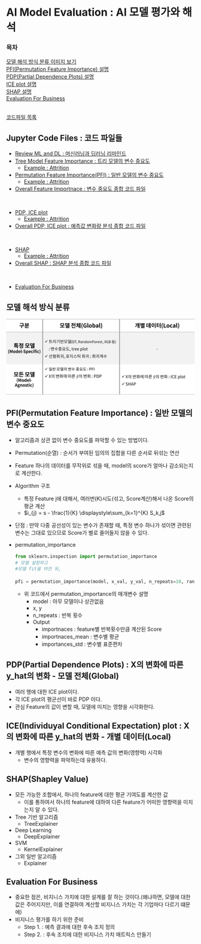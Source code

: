 # AI Model Evaluation : AI 모델 평가와 해석
### 목차
[모델 해석 방식 분류 이미지 보기](#모델-해석-방식-분류)  
[PFI(Permutation Feature Importance) 설명](#pfipermutation-feature-importance--일반-모델의-변수-중요도)  
[PDP(Partial Dependence Plots) 설명](#pdppartial-dependence-plots--x의-변화에-따른-y_hat의-변화---aㅗ델-전체global)  
[ICE plot 설명](#iceindividuyal-conditional-expectation-plot--x의-변화에-따른-y_hat의-변화---개별-데이터local)  
[SHAP 설명](#shapshapley-value)  
[Evaluation For Business](#evaluation-for-business)  
<br>  

[코드파일 목록](#jupyter-code-files--코드-파일들)  

  
## Jupyter Code Files : 코드 파일들
- [Review ML and DL : 머신러닝과 딥러닝 리마인드](./jupyterfiles/review_ML_DL.ipynb)  
- [Tree Model Feature Importance : 트리 모델의 변수 중요도](./jupyterfiles/Tree_Model_feature_importance.ipynb)  
    - [Example : Attrition](./jupyterfiles/Feature_Importance_Example.ipynb)  
- [Permutation Feature Importance(PFI) : 일반 모델의 변수 중요도](./jupyterfiles/PFI.ipynb)  
    - [Example : Attrition](./jupyterfiles/PFI_Example.ipynb)  
- [Overall Feature Importnace : 변수 중요도 종합 코드 파일](./jupyterfiles/Credit_Loan_Approval_Process.ipynb)  
<br>

- [PDP, ICE plot](./jupyterfiles/PDP_ICEplot.ipynb)  
    - [Example : Attrition](./jupyterfiles/PDP_ICEplot_Example.ipynb)  
- [Overall PDP, ICE plot : 예측값 변화량 분석 종합 코드 파일](./jupyterfiles/Credit_Loan_Approval_Process_2.ipynb) 
<br>

- [SHAP](./jupyterfiles/SHAP.ipynb)  
    - [Example : Attrition](./jupyterfiles/SHAP_Example.ipynb)  
- [Overall SHAP : SHAP 분석 종합 코드 파일](./jupyterfiles/Credit_Loan_Approval_Process_3.ipynb) 
<br>

- [Evaluation For Business](./jupyterfiles/Evaluation_For_Business.ipynb)  
  
## 모델 해석 방식 분류
![이미지](./images/Model_Evaluations.png)  

## PFI(Permutation Feature Importance) : 일반 모델의 변수 중요도
- 알고리즘과 상관 없이 변수 중요도를 파악할 수 있는 방법이다.
- Permutation(순열) : 순서가 부여된 임의의 집합을 다른 순서로 뒤섞는 연산
- Feature 하나의 데이터를 무작위로 섞을 때, model의 score가 얼마나 감소되는지로 계산한다.  

- Algorithm 구조
    - 특정 Feature j에 대해서, 여러번(K)시도(섞고, Score계산)해서 나온 Score의 평균 계산
    - $i_{j} = s - \frac{1}{K} \displaystyle\sum_{k=1}^{K} S_k,j$
- 단점 : 만약 다중 공선성이 있는 변수가 존재할 때, 특정 변수 하나가 섞이면 관련된 변수는 그대로 있으므로 Score가 별로 줄어들지 않을 수 있다.

- permutation_importance
    ```python
    from sklearn.inspection import permutation_importance
    # 모델 설정하고
    #모델 fit을 마친 뒤,

    pfi = permutation_importance(model, x_val, y_val, n_repeats=10, random_state=2023)
    ```
    - 위 코드에서 permutation_importance의 매개변수 설명
        - model : 아무 모델이나 상관없음
        - x, y
        - n_repeats : 반복 횟수
        - Output
            - importnaces : feature별 반복횟수만큼 계산된 Score
            - importnaces_mean : 변수별 평균
            - importances_std : 변수별 표준편차
## PDP(Partial Dependence Plots) : X의 변화에 따른 y_hat의 변화 - 모델 전체(Global)
- 여러 행에 대한 ICE plot이다.
- 각 ICE plot의 평균선이 바로 PDP 이다.
- 관심 Feature의 값이 변할 때, 모델에 미치는 영향을 시각화한다.
## ICE(Individuyal Conditional Expectation) plot : X의 변화에 따른 y_hat의 변화 - 개별 데이터(Local)
- 개별 행에서 특정 변수의 변화에 따른 예측 값의 변화(영향력) 시각화
    - 변수의 영향력을 파악하는데 유용하다.

## SHAP(Shapley Value)
- 모든 가능한 조합에서, 하나의 feature에 대한 평균 기여도를 계산한 값
    - 이를 통하여서 하나의 feature에 대하여 다른 feature가 어떠한 영향력을 미치는지 알 수 있다.  
- Tree 기반 알고리즘
    - TreeExplainer
- Deep Learning
    - DeepExplainer
- SVM
    - KernelExplainer
- 그외 일반 알고리즘
    - Explainer

## Evaluation For Business
- 중요한 점은, 비지니스 가치에 대한 설계를 잘 하는 것이다.(왜냐하면, 모델에 대한 값은 주어지지만, 이를 연결하여 계산할 비지니스 가치는 각 기업마다 다르기 떄문에)
- 비지니스 평가를 하기 위한 준비  
    - Step 1. : 예측 결과에 대한 후속 조치 정의  
    - Step 2. : 후속 조치에 대한 비지니스 가치 매트릭스 만들기  